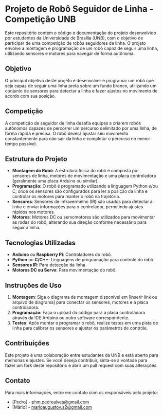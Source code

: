 # Projeto de Robô Seguidor de Linha - Competição UNB

Este repositório contém o código e documentação do projeto desenvolvido por estudantes da Universidade de Brasília (UNB), com o objetivo de participar de uma competição de robôs seguidores de linha. O projeto envolve a montagem e programação de um robô capaz de seguir uma linha, utilizando sensores e motores para navegar de forma autônoma.

## Objetivo

O principal objetivo deste projeto é desenvolver e programar um robô que seja capaz de seguir uma linha preta sobre um fundo branco, utilizando um conjunto de sensores para detectar a linha e fazer ajustes no movimento de acordo com sua posição.

## Competição

A competição de seguidor de linha desafia equipes a criarem robôs autônomos capazes de percorrer um percurso delimitado por uma linha, de forma rápida e precisa. O robô deverá ajustar seu movimento constantemente para não sair da linha e completar o percurso no menor tempo possível.

## Estrutura do Projeto

- **Montagem do Robô**: A estrutura física do robô é composta por sensores de linha, motores de movimentação e uma placa controladora (geralmente uma placa Arduino ou similar).
- **Programação**: O robô é programado utilizando a linguagem Python e/ou C, onde os sensores são configurados para ler a posição da linha e controlar os motores para manter o robô na trajetória.
- **Sensores**: Sensores de infravermelho (IR) são usados para detectar a linha e enviar informações para o controlador, permitindo ajustes rápidos nos motores.
- **Motores**: Motores DC ou servomotores são utilizados para movimentar as rodas do robô, alterando sua direção conforme necessário para seguir a linha.

## Tecnologias Utilizadas

- **Arduino** ou **Raspberry Pi**: Controladores do robô.
- **Python** ou **C/C++**: Linguagens de programação para controle do robô.
- **Sensores IR**: Para detecção da linha.
- **Motores DC ou Servo**: Para movimentação do robô.

## Instruções de Uso

1. **Montagem**: Siga o diagrama de montagem disponível em [inserir link ou arquivo de diagrama] para conectar os sensores, motores e a placa controladora.
2. **Programação**: Faça o upload do código para a placa controladora através da IDE Arduino ou outro software correspondente.
3. **Testes**: Após montar e programar o robô, realize testes em uma pista de linha para calibrar os sensores e ajustar os parâmetros de controle.

## Contribuições

Este projeto é uma colaboração entre estudantes da UNB e está aberto para melhorias e ajustes. Se você deseja contribuir, sinta-se à vontade para fazer um fork deste repositório e abrir um pull request com suas alterações.

## Contato

Para mais informações, entre em contato com os responsáveis pelo projeto:
- [Pedro] - phm.pedroalves@gmail.com
- [Mário] - marioaugustov.s2@gmail.com
